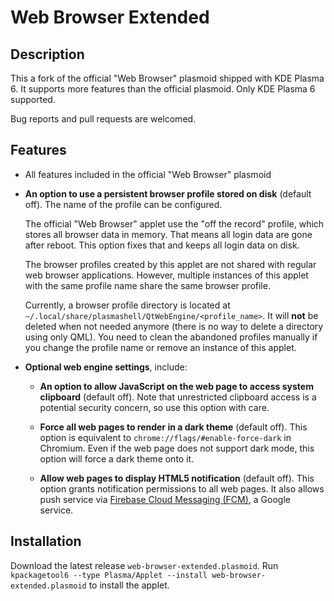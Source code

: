 # Web Browser Extended

## Description

This a fork of the official "Web Browser" plasmoid shipped with KDE Plasma 6. It supports more features than the official plasmoid. Only KDE Plasma 6 supported.

Bug reports and pull requests are welcomed.

## Features

- All features included in the official "Web Browser" plasmoid

- **An option to use a persistent browser profile stored on disk** (default off). The name of the profile can be configured.

  The official "Web Browser" applet use the "off the record" profile, which stores all browser data in memory. That means all login data are gone after reboot. This option fixes that and keeps all login data on disk.

  The browser profiles created by this applet are not shared with regular web browser applications. However, multiple instances of this applet with the same profile name share the same browser profile.

  Currently, a browser profile directory is located at `~/.local/share/plasmashell/QtWebEngine/<profile_name>`. It will **not** be deleted when not needed anymore (there is no way to delete a directory using only QML). You need to clean the abandoned profiles manually if you change the profile name or remove an instance of this applet.

- **Optional web engine settings**, include:

  - **An option to allow JavaScript on the web page to access system clipboard** (default off). Note that unrestricted clipboard access is a potential security concern, so use this option with care.

  - **Force all web pages to render in a dark theme** (default off). This option is equivalent to `chrome://flags/#enable-force-dark` in Chromium. Even if the web page does not support dark mode, this option will force a dark theme onto it.

  - **Allow web pages to display HTML5 notification** (default off). This option grants notification permissions to all web pages. It also allows push service via  [Firebase Cloud Messaging (FCM)](https://firebase.google.com), a Google service.

## Installation

Download the latest release `web-browser-extended.plasmoid`. Run `kpackagetool6 --type Plasma/Applet --install web-browser-extended.plasmoid` to install the applet.
